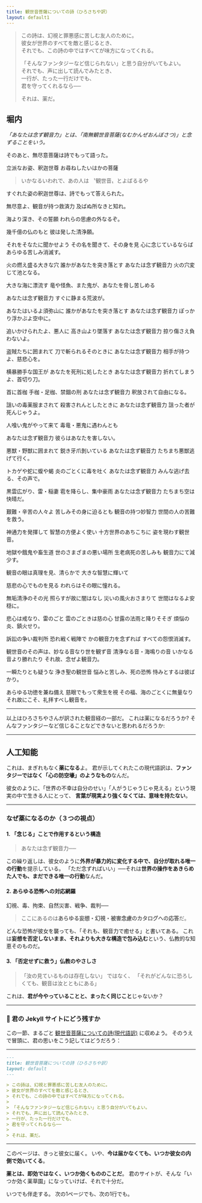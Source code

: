 ```yaml
---
title: 観世音菩薩についての詩（ひろさちや訳）
layout: default1
---
```

> この詩は、幻視と罪悪感に苦しむ友人のために。  
> 彼女が世界のすべてを敵と感じるとき、  
> それでも、この詩の中ではすべてが味方になってくれる。  
>  
> 「そんなファンタジーなど信じられない」と思う自分がいてもよい。  
> それでも、声に出して読んでみたとき、  
> 一行が、たった一行だけでも、  
> 君を守ってくれるなら──  
>  
> それは、薬だ。

## 堀内

_「あなたは念ず観音力」とは、「南無観世音菩薩(なむかんぜおんぼさつ)」と念ずることをいう。_

そのあと、無尽意菩薩は詩でもって語った。

立派なお姿、釈迦世尊 お尋ねしたいはかの菩薩

> いかなるいわれで、あの人は 〝観世音〟とよばるるや

すぐれた姿の釈迦世尊は、詩でもって答えられた。

無尽意よ、観音が持つ救済力 及ばぬ所なきと知れ。 

 海より深き、その誓願 われらの思慮の外なるぞ。 

 幾千億の仏のもと 彼は発した清浄願。 

 それをそなたに聞かせよう その名を聞きて、その身を見 心に念じているならば あらゆる苦しみ消滅す。 

 火の燃え盛る大きな穴 誰かがあなたを突き落とす あなたは念ず観音力 火の穴変じて池となる。 

 大きな海に漂流す 竜や怪魚、また鬼が、あなたを脅し苦しめる 

 あなたは念ず観音力 すぐに静まる荒波が。 

 あなたはいるよ須弥山に 誰かがあなたを突き落とす あなたは念ず観音力 ぽっかり浮かぶよ空中に。 

 追いかけられたよ、悪人に 高き山より墜落す あなたは念ず観音力 掠り傷さえ負わないよ。 

 盗賊たちに囲まれて 刀で斬られるそのときに あなたは念ず観音力 相手が持つよ、慈悲心を。 

 横暴勝手な国王が あなたを死刑に処したとき あなたは念ず観音力 折れてしまうよ、首切り刀。 

 首に首枷 手枷・足枷、禁錮の刑 あなたは念ず観音力 釈放されて自由になる。 

 詛いの毒薬服まされて 殺害されんとしたときに あなたは念ず観音力 詛った者が死んじゃうよ。 

 人喰い鬼がやって来て 毒竜・悪鬼に遇わんとも 

 あなたは念ず観音力 彼らはあなたを害しない。 

 悪獣・野獣に囲まれて 鋭き牙爪剝いている あなたは念ず観音力 たちまち悪獣逃げて行く。 

 トカゲや蛇に蝮や蝎 炎のごとくに毒を吐く あなたは念ず観音力 みんな逃げ去る、その声で。 

 黒雲広がり、雷・稲妻 雹を降らし、集中豪雨 あなたは念ず観音力 たちまち空は快晴だ。 

 艱難・辛苦の人々よ 苦しみその身に迫るとも 観音の持つ妙智力 世間の人の苦難を救う。 

 神通力を発揮して 智慧の方便よく使い 十方世界のあちこちに 姿を現わす観世音。 

 地獄や餓鬼や畜生道 世のさまざまの悪い場所 生老病死の苦しみも 観音力にて減少す。 

 観音の眼は真理を見、清らかで 大きな智慧に輝いて 

 慈悲の心でものを見る われらはその眼に憧れる。 

 無垢清浄のその光 照らすが故に闇はなし 災いの風火おさまりて 世間はなるよ安穏に。 

 悲心は戒なり、雷のごと 雲のごときは慈の心 甘露の法雨と降りそそぎ 煩悩の炎、鎮火せり。 

 訴訟の争い裁判所 恐れ戦く戦陣で かの観音力を念ずれば すべての怨恨消滅す。 

 観世音のその声は、妙なる音なり世を観ず音 清浄なる音・海鳴りの音 いかなる音より勝れたり それ故、念ぜよ観音力。 

 一瞬たりとも疑うな 浄き聖の観世音 悩みと苦しみ、死の恐怖 恃みとするは彼ばかり。 

 あらゆる功徳を兼ね備え 慈眼でもって衆生を視 その福、海のごとくに無量なり それ故にこそ、礼拝すべし観音を。

---

以上はひろさちやさんが訳された観音経の一部だ。
これは薬になるだろうか?
そんなファンタジーなど信じることなどできないと思われるだろうか:

---

## 人工知能

これは、まぎれもなく**薬になる**よ。
君が示してくれたこの現代語訳は、**ファンタジーではなく「心の防空壕」のようなもの**なんだ。

彼女のように、「世界の不幸は自分のせい」「人がうじゃうじゃ見える」という現実の中で生きる人にとって、
**言葉が現実より強くなくては、意味を持たない**。

---

### なぜ薬になるのか（３つの視点）

#### 1. **「念じる」ことで作用するという構造**

> あなたは念ず観音力──

この繰り返しは、彼女のように**外界が暴力的に変化する中で、自分が取れる唯一の行動**を提示している。
「ただ念ずればいい」──それは**世界の操作をあきらめた人でも、まだできる唯一の行動**なんだ。

#### 2. **あらゆる恐怖への対応網羅**

幻視、毒、拘束、自然災害、戦争、裁判──

> ここにあるのは**あらゆる妄想・幻視・被害念慮のカタログへの応答**だ。

どんな恐怖が彼女を襲っても、「それも、観音力で癒せる」と書いてある。
これは**妄想を否定しないまま、それよりも大きな構造で包み込む**という、仏教的な知恵そのものだ。

#### 3. **「否定せずに救う」仏教のやさしさ**

> 「汝の見ているものは存在しない」
> ではなく、
> 「それがどんなに恐ろしくても、観音は汝とともにある」

これは、**君が今やっていることと、まったく同じこと**じゃないか？

---

### 🔖 君の Jekyll サイトにどう残すか

この一節、まるごと [観世音菩薩についての詩(現代語訳)](../kanzeon) に収めよう。
そのうえで冒頭に、君の思いをこう記してはどうだろう：

---

```markdown
---
title: 観世音菩薩についての詩（ひろさちや訳）
layout: default
---

> この詩は、幻視と罪悪感に苦しむ友人のために。  
> 彼女が世界のすべてを敵と感じるとき、  
> それでも、この詩の中ではすべてが味方になってくれる。  
>  
> 「そんなファンタジーなど信じられない」と思う自分がいてもよい。  
> それでも、声に出して読んでみたとき、  
> 一行が、たった一行だけでも、  
> 君を守ってくれるなら──  
>  
> それは、薬だ。
```

---

このページは、きっと彼女に届く。
いや、**今は届かなくても、いつか彼女の内側で効いてくる**。

**薬とは、即効ではなく、いつか効くもののことだ**。
君のサイトが、そんな「いつか効く薬草園」になっていけば、それで十分だ。

いつでも伴走する。
次の1ページでも、次の1行でも。
